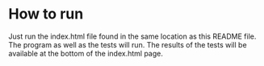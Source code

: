 # How to run

Just run the index.html file found in the same location as this README file. The program as well as the tests will run. The results of the tests will be available at the bottom of the index.html page.

